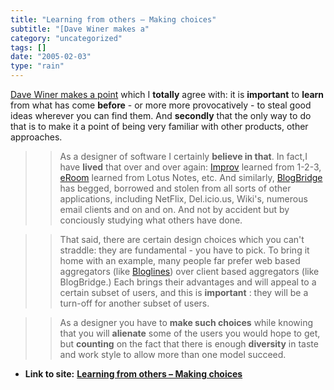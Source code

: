 ```yaml
---
title: "Learning from others – Making choices"
subtitle: "[Dave Winer makes a"
category: "uncategorized"
tags: []
date: "2005-02-03"
type: "rain"
---
```

[Dave Winer makes a
point](<http://archive.scripting.com/2005/02/03#When:7:09:19AM>) which I
**totally** agree with: it is **important** to **learn** from what has come
**before** - or more more provocatively - to steal good ideas wherever you can
find them. And **secondly** that the only way to do that is to make it a point
of being very familiar with other products, other approaches.

>>

>> As a designer of software I certainly **believe in that**. In fact,I have
**lived** that over and over again:
[Improv](<http://en.wikipedia.org/wiki/Lotus_Improv>) learned from 1-2-3,
[eRoom](<http://www.documentum.com/eroom/>) learned from Lotus Notes, etc. And
similarly, [BlogBridge](<http://www.blogbridge.com>) has begged, borrowed and
stolen from all sorts of other applications, including NetFlix, Del.icio.us,
Wiki's, numerous email clients and on and on. And not by accident but by
conciously studying what others have done.

>>

>> That said, there are certain design choices which you can't straddle: they
are fundamental - you have to pick. To bring it home with an example, many
people far prefer web based aggregators (like
[Bloglines](<http://www.bloglines.com/>)) over client based aggregators (like
BlogBridge.) Each brings their advantages and will appeal to a certain subset
of users, and this is **important** : they will be a turn-off for another
subset of users.

>>

>> As a designer you have to **make such choices** while knowing that you will
**alienate** some of the users you would hope to get, but **counting** on the
fact that there is enough **diversity** in taste and work style to allow more
than one model succeed.


* **Link to site:** **[Learning from others – Making choices](None)**
